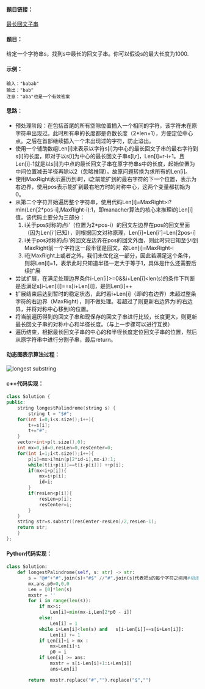 #### 题目链接：

[最长回文子串](https://leetcode-cn.com/problems/longest-palindromic-substring/submissions/)

#### 题目：

给定一个字符串s，找到s中最长的回文子串。你可以假设s的最大长度为1000.

#### 示例：

```
输入："babab"
输出："bab"
注意："aba"也是一个有效答案
```

#### 思路：

- 预处理阶段：在包括首尾的所有空隙位置插入一个相同的字符，该字符未在原字符串出现过。此时所有串的长度都是奇数长度（2*len+1），方便定位中心点。之后在首部继续插入一个未出现过的字符，防止溢出。
- 使用一个辅助数组Len[i]来表示以字符s[i]为中心的最长回文子串的最右字符到s[i]的长度，即对于以s[i]为中心的最长回文子串s[l,r]，Len[i]=r-i+1。且Len[i]-1就是以s[i]为中点的最长回文子串在原字符串s中的长度，起始位置为中间位置减去半径再除以2（忽略推理）。故原问题转换为求所有的Len[i]。
- 使用MaxRight表示遍历到i时，i之前能扩到的最右字符的下一个位置，表示为右边界，使用pos表示能扩到最右地方时的对称中心，这两个变量都初始为0。
- 从第二个字符开始遍历整个字符串，使用代码Len[i]=MaxRight>i?min(Len[2*pos-i],MaxRight-i):1，即manacher算法的核心来推理i的Len[i]值。该代码主要分为三部分：
  1. i关于pos对称的点i'（位置为2*pos-i）的回文左边界在pos的回文里面（因为Len[i']已知），则根据回文对称原理，Len[i]=Len[i']=Len[2pos-i]
  2. i关于pos对称的点i'的回文左边界在pos的回文外面，则此时只已知至少i到MaxRight前一个字符这一段半径是回文，故Len[i]=MaxRight-i
  3. i在MaxRight上或者之外，我们未优化这一部分，因此若满足这个条件，则将Len[i]=1，表示此时只知道半径一定大于等于1，具体是什么还需要后续扩展
- 尝试扩展，在满足处理边界条件i-Len[i]>=0&&i+Len[i]<len(s)的条件下判断 是否满足s[i-Len[i]]==s[i+Len[i]]，是则Len[i]++
- 扩展结束后达到暂时的稳定状态，此时若i+Len[i]（即i的右边界）未超过整条字符的右边界（MaxRight），则不做处理。若超过了则更新右边界为i的右边界，并将对称中心移到i的位置。
- 将当前遍历得到的回文子串和现保存的回文子串进行比较，长度更大，则更新最长回文子串的对称中心和半径长度。（与上一步骤可以进行互换）
- 遍历结束，根据最长回文子串的中心的和半径长度定位回文子串的位置，然后从原字符串中进行分割子串，最后return。

#### 动态图表示算法过程：

![longest substring](https://github.com/guanhuazhan/Leetcode/blob/master/pictures/pictures/Longest%20Palindromic%20Substring.gif)

#### c++代码实现：

```c++
class Solution {
public:
    string longestPalindrome(string s) {
        string t = "$#";
	for(int i=0;i<s.size();i++){
		t+=s[i];
		t+="#";
	}
	vector<int>p(t.size(),0);
	int mx=0,id=0,resLen=0,resCenter=0;
	for(int i=1;i<t.size();i++){
		p[i]=mx>i?min(p[2*id-i],mx-i):1;
		while(t[i+p[i]]==t[i-p[i]]) ++p[i];
		if(mx<i+p[i]){
			mx=i+p[i];
			id=i;
		}
		if(resLen<p[i]){
			resLen=p[i];
			resCenter=i;
		}
	}
	string str=s.substr((resCenter-resLen)/2,resLen-1);
	return str;
    }
};
```

#### Python代码实现：

```python
class Solution:
    def longestPalindrome(self, s: str) -> str:
        s = "@#"+"#".join(s)+"#$" //"#".join(s)代表把s的每个字符之间用#相连
        mx,ans,p0=0,0,0
        Len = [0]*len(s)
        mxstr = ''
        for i in range(len(s)):
            if mx>i:
                Len[i]=min(mx-i,Len[2*p0 - i])
            else:
                Len[i] = 1
            while i+Len[i]<len(s) and   s[i-Len[i]]==s[i+Len[i]]:
                Len[i] += 1
            if Len[i]+i > mx :
                mx=Len[i]+i
                p0 = i
            if Len[i] >= ans:
                mxstr = s[i-Len[i]+1:i+Len[i]] 
                ans=Len[i]

        return  mxstr.replace("#","").replace("$","")
```



